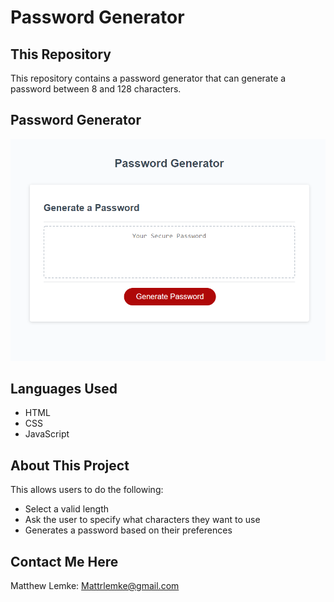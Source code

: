 # Password Generator 


## This Repository
This repository contains a password generator that can generate a password between 8 and 128 characters.

## Password Generator
![Image of Password Generator](https://github.com/MLemke24/Password-Generator/blob/main/Develop/_C__Users_mattr_Desktop_projects_Password-Generator_index.html%20(2).png)


## Languages Used
* HTML 
* CSS
* JavaScript

## About This Project
This allows users to do the following:

* Select a valid length
* Ask the user to specify what characters they want to use
* Generates a password based on their preferences 


##  Contact Me Here
Matthew Lemke: Mattrlemke@gmail.com